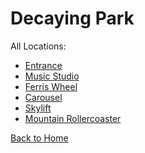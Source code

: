 # Decaying Park

All Locations:
* [Entrance](https://astreatss.github.io/PD-Season-2-Archive/park/Danganronpa_%20Prospective%20Despair%20-%20Decaying%20Park%20(KG)%20-%20entrance-park%20%5B855803363051569172%5D.html)
* [Music Studio](https://astreatss.github.io/PD-Season-2-Archive/park/Danganronpa_%20Prospective%20Despair%20-%20Decaying%20Park%20(KG)%20-%20music-studio%20%5B862002903987912734%5D.html)
* [Ferris Wheel](https://astreatss.github.io/PD-Season-2-Archive/park/Danganronpa_%20Prospective%20Despair%20-%20Decaying%20Park%20(KG)%20-%20ferris-wheel%20%5B855803506668863498%5D.html)
* [Carousel](https://astreatss.github.io/PD-Season-2-Archive/park/Danganronpa_%20Prospective%20Despair%20-%20Decaying%20Park%20(KG)%20-%20carousel%20%5B859064044572639282%5D.html)
* [Skylift](https://astreatss.github.io/PD-Season-2-Archive/park/Danganronpa_%20Prospective%20Despair%20-%20Decaying%20Park%20(KG)%20-%20skylift%20%5B855804248481726464%5D.html)
* [Mountain Rollercoaster](https://astreatss.github.io/PD-Season-2-Archive/park/Danganronpa_%20Prospective%20Despair%20-%20Decaying%20Park%20(KG)%20-%20mountain-rollercoaster%20%5B855803676382724126%5D.html)

[Back to Home](https://astreatss.github.io/PD-Season-2-Archive/)